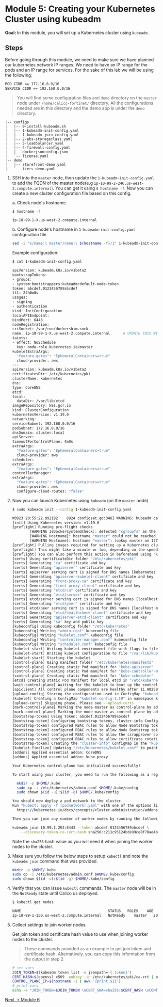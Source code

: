 # Module 5: Creating your Kubernetes Cluster using kubeadm

**Goal:** In this module, you will set up a Kubernetes cluster using `kubeadm`.

## Steps

Before going through this module, we need to make sure we have planned our kubernetes network IP ranges. We need to have an IP range for the pods and an IP range for services. For the sake of this lab we will be using the following:

```bash
POD CIDR == 172.16.0.0/16
SERVICE CIDR == 192.168.0.0/16
```

>You will find some configuration files and `demo` directory on the `master` node under `/home/calico-fortinet/` directory. All the configurations needed are in this directory and the demo app is under the `demo` directory. 

```text
|-- configs
|   |-- 0-install-kubeadm.sh
|   |-- 1-kubeadm-init-config.yaml
|   |-- 1-kubeadm-join-config.yaml
|   |-- 2-ebs-storageclass.yaml
|   |-- 3-loadbalancer.yaml
|   |-- 4-firewall-config.yaml
|   |-- dockerjsonconfig.json
|   `-- license.yaml
|-- demo
|   |-- storefront-demo.yaml
|   `-- tiers-demo.yaml
```

1. SSH into the `master` node, then update the `1-kubeadm-init-config.yaml` to add the FQDN of the master node(e.g `ip-10-99-2-246.us-west-2.compute.internal`). You can get it using `$ hostname -f`. Now you can create a new cluster configuration file based on this config.

    a. Check node's hostname.

    ```bash
    $ hostname -f

    ip-10-99-1-X.us-west-2.compute.internal
    ```

    b. Configure node's hostname in `1-kubeadm-init-config.yaml` configuration file.

    ```bash
    sed -i "s/name:\ master/name:\ $(hostname -f)/1" 1-kubeadm-init-config.yaml
    ```

    Example configuration:

    ```bash
    $ cat 1-kubeadm-init-config.yaml

    apiVersion: kubeadm.k8s.io/v1beta2
    bootstrapTokens:
    - groups:
    - system:bootstrappers:kubeadm:default-node-token
    token: abcdef.0123456789abcdef
    ttl: 24h0m0s
    usages:
    - signing
    - authentication
    kind: InitConfiguration
    localAPIEndpoint:
    bindPort: 6443
    nodeRegistration:
    criSocket: /var/run/dockershim.sock
    name: ip-10-99-1-X.us-west-2.compute.internal      # UPDATE THIS WITH THE MASTER FQDN
    taints:
    - effect: NoSchedule
      key: node-role.kubernetes.io/master
    kubeletExtraArgs:
      "feature-gates": "EphemeralContainers=true"
      cloud-provider: aws
    ---
    apiVersion: kubeadm.k8s.io/v1beta2
    certificatesDir: /etc/kubernetes/pki
    clusterName: kubernetes
    dns:
    type: CoreDNS
    etcd:
    local:
      dataDir: /var/lib/etcd
    imageRepository: k8s.gcr.io
    kind: ClusterConfiguration
    kubernetesVersion: v1.19.0
    networking:
    serviceSubnet: 192.168.0.0/16
    podSubnet: 172.16.0.0/16
    dnsDomain: cluster.local
    apiServer:
    timeoutForControlPlane: 4m0s
    extraArgs:
      "feature-gates": "EphemeralContainers=true"
      cloud-provider: aws
    scheduler:
    extraArgs:
      "feature-gates": "EphemeralContainers=true"
    controllerManager:
    extraArgs:
      "feature-gates": "EphemeralContainers=true"
      cloud-provider: aws
      configure-cloud-routes: "false"
    ```

2. Now you can launch Kubernetes using `kubeadm` (on the `master` node)

    ```bash
    $ sudo kubeadm init --config 1-kubeadm-init-config.yaml

    W0923 20:55:22.992192    8924 configset.go:348] WARNING: kubeadm cannot validate component configs for API groups [kubelet.config.k8s.io kubeproxy.config.k8s.io]
    [init] Using Kubernetes version: v1.19.0
    [preflight] Running pre-flight checks
            [WARNING IsDockerSystemdCheck]: detected "cgroupfs" as the Docker cgroup driver. The recommended driver is "systemd". Please follow the guide at https://kubernetes.io/docs/setup/cri/
            [WARNING Hostname]: hostname "master" could not be reached
            [WARNING Hostname]: hostname "master": lookup master on 127.0.0.53:53: server misbehaving
    [preflight] Pulling images required for setting up a Kubernetes cluster
    [preflight] This might take a minute or two, depending on the speed of your internet connection
    [preflight] You can also perform this action in beforehand using 'kubeadm config images pull'
    [certs] Using certificateDir folder "/etc/kubernetes/pki"
    [certs] Generating "ca" certificate and key
    [certs] Generating "apiserver" certificate and key
    [certs] apiserver serving cert is signed for DNS names [kubernetes kubernetes.default kubernetes.default.svc kubernetes.default.svc.cluster.local master] and IPs [192.168.0.1 10.99.1.203 54.200.135.157]
    [certs] Generating "apiserver-kubelet-client" certificate and key
    [certs] Generating "front-proxy-ca" certificate and key
    [certs] Generating "front-proxy-client" certificate and key
    [certs] Generating "etcd/ca" certificate and key
    [certs] Generating "etcd/server" certificate and key
    [certs] etcd/server serving cert is signed for DNS names [localhost master] and IPs [10.99.1.203 127.0.0.1 ::1]
    [certs] Generating "etcd/peer" certificate and key
    [certs] etcd/peer serving cert is signed for DNS names [localhost master] and IPs [10.99.1.203 127.0.0.1 ::1]
    [certs] Generating "etcd/healthcheck-client" certificate and key
    [certs] Generating "apiserver-etcd-client" certificate and key
    [certs] Generating "sa" key and public key
    [kubeconfig] Using kubeconfig folder "/etc/kubernetes"
    [kubeconfig] Writing "admin.conf" kubeconfig file
    [kubeconfig] Writing "kubelet.conf" kubeconfig file
    [kubeconfig] Writing "controller-manager.conf" kubeconfig file
    [kubeconfig] Writing "scheduler.conf" kubeconfig file
    [kubelet-start] Writing kubelet environment file with flags to file "/var/lib/kubelet/kubeadm-flags.env"
    [kubelet-start] Writing kubelet configuration to file "/var/lib/kubelet/config.yaml"
    [kubelet-start] Starting the kubelet
    [control-plane] Using manifest folder "/etc/kubernetes/manifests"
    [control-plane] Creating static Pod manifest for "kube-apiserver"
    [control-plane] Creating static Pod manifest for "kube-controller-manager"
    [control-plane] Creating static Pod manifest for "kube-scheduler"
    [etcd] Creating static Pod manifest for local etcd in "/etc/kubernetes/manifests"
    [wait-control-plane] Waiting for the kubelet to boot up the control plane as static Pods from directory "/etc/kubernetes/manifests". This can take up to 4m0s
    [apiclient] All control plane components are healthy after 11.002592 seconds
    [upload-config] Storing the configuration used in ConfigMap "kubeadm-config" in the "kube-system" Namespace
    [kubelet] Creating a ConfigMap "kubelet-config-1.19" in namespace kube-system with the configuration for the kubelets in the cluster
    [upload-certs] Skipping phase. Please see --upload-certs
    [mark-control-plane] Marking the node master as control-plane by adding the label "node-role.kubernetes.io/master=''"
    [mark-control-plane] Marking the node master as control-plane by adding the taints [node-role.kubernetes.io/master:NoSchedule]
    [bootstrap-token] Using token: abcdef.0123456789abcdef
    [bootstrap-token] Configuring bootstrap tokens, cluster-info ConfigMap, RBAC Roles
    [bootstrap-token] configured RBAC rules to allow Node Bootstrap tokens to get nodes
    [bootstrap-token] configured RBAC rules to allow Node Bootstrap tokens to post CSRs in order for nodes to get long term certificate credentials
    [bootstrap-token] configured RBAC rules to allow the csrapprover controller automatically approve CSRs from a Node Bootstrap Token
    [bootstrap-token] configured RBAC rules to allow certificate rotation for all node client certificates in the cluster
    [bootstrap-token] Creating the "cluster-info" ConfigMap in the "kube-public" namespace
    [kubelet-finalize] Updating "/etc/kubernetes/kubelet.conf" to point to a rotatable kubelet client certificate and key
    [addons] Applied essential addon: CoreDNS
    [addons] Applied essential addon: kube-proxy

    Your Kubernetes control-plane has initialized successfully!

    To start using your cluster, you need to run the following as a regular user:

      mkdir -p $HOME/.kube
      sudo cp -i /etc/kubernetes/admin.conf $HOME/.kube/config
      sudo chown $(id -u):$(id -g) $HOME/.kube/config

    You should now deploy a pod network to the cluster.
    Run "kubectl apply -f [podnetwork].yaml" with one of the options listed at:
      https://kubernetes.io/docs/concepts/cluster-administration/addons/

    Then you can join any number of worker nodes by running the following on each as root:

    kubeadm join 10.99.1.203:6443 --token abcdef.0123456789abcdef \
        --discovery-token-ca-cert-hash sha256:c211c95124bde99ce8f78ae4b5fc0058d0d49c847b73e34764f1ae05f205b1d4
    ```

    Note the `sha256` hash value as you will need it when joining the worker nodes to the cluster.

3. Make sure you follow the below steps to setup `kubectl` and note the `kubeadm join` command that was provided.

    ```bash
    mkdir -p $HOME/.kube
    sudo cp -i /etc/kubernetes/admin.conf $HOME/.kube/config
    sudo chown $(id -u):$(id -g) $HOME/.kube/config
    ```

4. Verify that you can issue `kubectl` commands. The `master` node will be in the `NotReady` state until Calico us deployed.

    ```bash
    $ kubectl get nodes

    NAME                                        STATUS   ROLES    AGE   VERSION
    ip-10-99-1-150.us-west-2.compute.internal   NotReady    master   20h   v1.19.3
    ```

5. Collect settings to join worker nodes.

    Get join token and certificate hash value to use when joining worker nodes to the cluster.

    >These commands provided as an example to get join token and certificate hash. Alternatively, you can copy this information from the output in step 2.

    ```bash
    # set vars
    JOIN_TOKEN=$(kubeadm token list -o jsonpath='{.token}')
    CERT_HASH=$(openssl x509 -pubkey -in /etc/kubernetes/pki/ca.crt | openssl rsa -pubin -outform der 2>/dev/null | openssl dgst -sha256 -hex | sed 's/^.* //')
    CONTROL_PLANE_IP=$(hostname -I | awk '{print $1}')
    # print vars
    echo -e "JOIN_TOKEN=$JOIN_TOKEN \nCERT_SHA=sha256:$CERT_HASH \nCONTROL_PLANE_IP=$CONTROL_PLANE_IP"
    ```

[Next -> Module 6](../modules/join-nodes.md)
